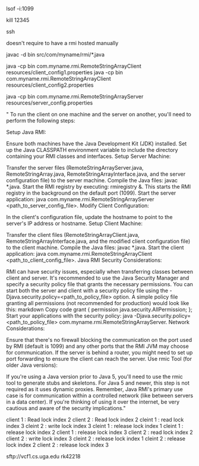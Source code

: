 lsof -i:1099   

kill 12345

ssh 

doesn't require to have a rmi hosted manually

javac -d bin src/com/myname/rmi/*.java    

java -cp bin com.myname.rmi.RemoteStringArrayClient resources/client_config1.properties
java -cp bin com.myname.rmi.RemoteStringArrayClient resources/client_config2.properties


java -cp bin com.myname.rmi.RemoteStringArrayServer resources/server_config.properties

"
To run the client on one machine and the server on another, you'll need to perform the following steps:

Setup Java RMI:

Ensure both machines have the Java Development Kit (JDK) installed.
Set up the Java CLASSPATH environment variable to include the directory containing your RMI classes and interfaces.
Setup Server Machine:

Transfer the server files (RemoteStringArrayServer.java, RemoteStringArray.java, RemoteStringArrayInterface.java, and the server configuration file) to the server machine.
Compile the Java files: javac *.java.
Start the RMI registry by executing: rmiregistry &. This starts the RMI registry in the background on the default port (1099).
Start the server application: java com.myname.rmi.RemoteStringArrayServer <path_to_server_config_file>.
Modify Client Configuration:

In the client's configuration file, update the hostname to point to the server's IP address or hostname.
Setup Client Machine:

Transfer the client files (RemoteStringArrayClient.java, RemoteStringArrayInterface.java, and the modified client configuration file) to the client machine.
Compile the Java files: javac *.java.
Start the client application: java com.myname.rmi.RemoteStringArrayClient <path_to_client_config_file>.
Java RMI Security Considerations:

RMI can have security issues, especially when transferring classes between client and server. It's recommended to use the Java Security Manager and specify a security policy file that grants the necessary permissions.
You can start both the server and client with a security policy file using the -Djava.security.policy=<path_to_policy_file> option.
A simple policy file granting all permissions (not recommended for production) would look like this:
markdown
Copy code
grant {
permission java.security.AllPermission;
};
Start your applications with the security policy: java -Djava.security.policy=<path_to_policy_file> com.myname.rmi.RemoteStringArrayServer.
Network Considerations:

Ensure that there's no firewall blocking the communication on the port used by RMI (default is 1099) and any other ports that the RMI JVM may choose for communication.
If the server is behind a router, you might need to set up port forwarding to ensure the client can reach the server.
Use rmic Tool (for older Java versions):

If you're using a Java version prior to Java 5, you'll need to use the rmic tool to generate stubs and skeletons. For Java 5 and newer, this step is not required as it uses dynamic proxies.
Remember, Java RMI's primary use case is for communication within a controlled network (like between servers in a data center). If you're thinking of using it over the internet, be very cautious and aware of the security implications."

client 1 : Read lock index 2
client 2 : Read lock index 2
cleint 1 : read lock index 3
cleint 2 : write lock index 3
cleint 1 : release lock index 1
cleint 1 : release lock index 2
client 1 : release lock  index 3
client 2 : read lock index 2
client 2 : write lock index 3
cleint 2 : release lock index 1
cleint 2 : release lock index 2
client 2 : release lock  index 3

sftp://vcf1.cs.uga.edu
rk42218
